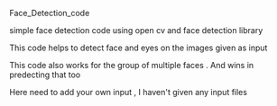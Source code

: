 Face_Detection_code

simple face detection code using open cv and face detection library

This code helps to detect face and eyes on the images given as input

This code also works for the group of multiple faces . And wins in predecting that too

Here need to add your own input , I haven't given any input files

